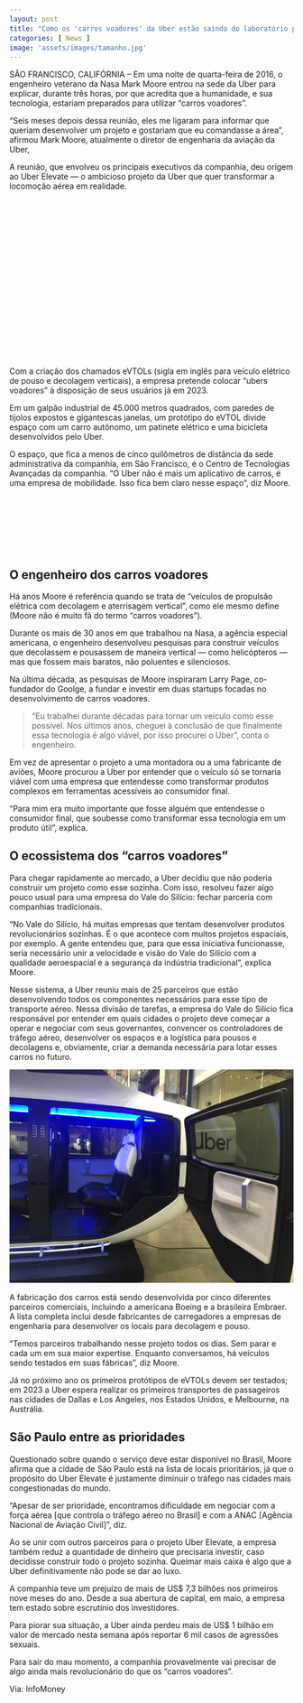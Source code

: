 ```yaml
---
layout: post
title: "Como os 'carros voadores' da Uber estão saindo do laboratório para o mundo real"
categories: [ News ]
image: 'assets/images/tamanho.jpg'
---
```


SÃO FRANCISCO, CALIFÓRNIA – Em uma noite de quarta-feira de 2016, o engenheiro veterano da Nasa Mark Moore entrou na sede da Uber para explicar, durante três horas, por que acredita que a humanidade, e sua tecnologia, estariam preparados para utilizar “carros voadores”.

“Seis meses depois dessa reunião, eles me ligaram para informar que queriam desenvolver um projeto e gostariam que eu comandasse a área”, afirmou Mark Moore, atualmente o diretor de engenharia da aviação da Uber,

A reunião, que envolveu os principais executivos da companhia, deu origem ao Uber Elevate — o ambicioso projeto da Uber que quer transformar a locomoção aérea em realidade.

<!-- QUADRADO -->
<script async src="//pagead2.googlesyndication.com/pagead/js/adsbygoogle.js"></script>
<ins class="adsbygoogle"
style="display:inline-block;width:336px;height:280px"
data-ad-client="ca-pub-2838251107855362"
data-ad-slot="5351066970"></ins>
<script>
(adsbygoogle = window.adsbygoogle || []).push({});
</script>

Com a criação dos chamados eVTOLs (sigla em inglês para veículo elétrico de pouso e decolagem verticais), a empresa pretende colocar “ubers voadores” à disposição de seus usuários já em 2023.

Em um galpão industrial de 45.000 metros quadrados, com paredes de tijolos expostos e gigantescas janelas, um protótipo do eVTOL divide espaço com um carro autônomo, um patinete elétrico e uma bicicleta desenvolvidos pelo Uber.

O espaço, que fica a menos de cinco quilômetros de distância da sede administrativa da companhia, em São Francisco, é o Centro de Tecnologias Avançadas da companhia. “O Uber não é mais um aplicativo de carros, é uma empresa de mobilidade. Isso fica bem claro nesse espaço”, diz Moore.

<!-- MINI ANÚNCIO -->
<script async src="//pagead2.googlesyndication.com/pagead/js/adsbygoogle.js"></script>
<!-- Games Root -->
<ins class="adsbygoogle"
style="display:inline-block;width:730px;height:95px"
data-ad-client="ca-pub-2838251107855362"
data-ad-slot="5351066970"></ins>
<script>
(adsbygoogle = window.adsbygoogle || []).push({});
</script>

## O engenheiro dos carros voadores

Há anos Moore é referência quando se trata de “veículos de propulsão elétrica com decolagem e aterrisagem vertical”, como ele mesmo define (Moore não é muito fã do termo “carros voadores”).

Durante os mais de 30 anos em que trabalhou na Nasa, a agência especial americana, o engenheiro desenvolveu pesquisas para construir veículos que decolassem e pousassem de maneira vertical — como helicópteros — mas que fossem mais baratos, não poluentes e silenciosos.

Na última década, as pesquisas de Moore inspiraram Larry Page, co-fundador do Goolge, a fundar e investir em duas startups focadas no desenvolvimento de carros voadores.

> “Eu trabalhei durante décadas para tornar um veículo como esse possível. Nos últimos anos, cheguei à conclusão de que finalmente essa tecnologia é algo viável, por isso procurei o Uber”, conta o engenheiro.

Em vez de apresentar o projeto a uma montadora ou a uma fabricante de aviões, Moore procurou a Uber por entender que o veículo só se tornaria viável com uma empresa que entendesse como transformar produtos complexos em ferramentas acessíveis ao consumidor final.

“Para mim era muito importante que fosse alguém que entendesse o consumidor final, que soubesse como transformar essa tecnologia em um produto útil”, explica.

<!-- RETANGULO LARGO 2 -->
<script async src="//pagead2.googlesyndication.com/pagead/js/adsbygoogle.js"></script>
<ins class="adsbygoogle"
style="display:block; text-align:center;"
data-ad-layout="in-article"
data-ad-format="fluid"
data-ad-client="ca-pub-2838251107855362"
data-ad-slot="8549252987"></ins>
<script>
(adsbygoogle = window.adsbygoogle || []).push({});
</script>

## O ecossistema dos “carros voadores”

Para chegar rapidamente ao mercado, a Uber decidiu que não poderia construir um projeto como esse sozinha. Com isso, resolveu fazer algo pouco usual para uma empresa do Vale do Silício: fechar parceria com companhias tradicionais.

“No Vale do Silício, há muitas empresas que tentam desenvolver produtos revolucionários sozinhas. É o que acontece com muitos projetos espaciais, por exemplo. A gente entendeu que, para que essa iniciativa funcionasse, seria necessário unir a velocidade e visão do Vale do Silício com a qualidade aeroespacial e a segurança da indústria tradicional”, explica Moore.

Nesse sistema, a Uber reuniu mais de 25 parceiros que estão desenvolvendo todos os componentes necessários para esse tipo de transporte aéreo. Nessa divisão de tarefas, a empresa do Vale do Silício fica responsável por entender em quais cidades o projeto deve começar a operar e negociar com seus governantes, convencer os controladores de tráfego aéreo, desenvolver os espaços e a logística para pousos e decolagens e, obviamente, criar a demanda necessária para lotar esses carros no futuro.

![Uber](/assets/images/IMG_2771.jpg)

A fabricação dos carros está sendo desenvolvida por cinco diferentes parceiros comerciais, incluindo a americana Boeing e a brasileira Embraer. A lista completa inclui desde fabricantes de carregadores a empresas de engenharia para desenvolver os locais para decolagem e pouso.

“Temos parceiros trabalhando nesse projeto todos os dias. Sem parar e cada um em sua maior expertise. Enquanto conversamos, há veículos sendo testados em suas fábricas”, diz Moore.

Já no próximo ano os primeiros protótipos de eVTOLs devem ser testados; em 2023 a Uber espera realizar os primeiros transportes de passageiros nas cidades de Dallas e Los Angeles, nos Estados Unidos, e Melbourne, na Austrália.

<!-- RETANGULO LARGO -->
<script async src="https://pagead2.googlesyndication.com/pagead/js/adsbygoogle.js"></script>
<!-- Informat -->
<ins class="adsbygoogle"
style="display:block"
data-ad-client="ca-pub-2838251107855362"
data-ad-slot="2327980059"
data-ad-format="auto"
data-full-width-responsive="true"></ins>
<script>
(adsbygoogle = window.adsbygoogle || []).push({});
</script>

## São Paulo entre as prioridades

Questionado sobre quando o serviço deve estar disponível no Brasil, Moore afirma que a cidade de São Paulo está na lista de locais prioritários, já que o propósito do Uber Elevate é justamente diminuir o tráfego nas cidades mais congestionadas do mundo.

“Apesar de ser prioridade, encontramos dificuldade em negociar com a força aérea [que controla o tráfego aéreo no Brasil] e com a ANAC [Agência Nacional de Aviação Civil]”, diz.

Ao se unir com outros parceiros para o projeto Uber Elevate, a empresa também reduz a quantidade de dinheiro que precisaria investir, caso decidisse construir todo o projeto sozinha. Queimar mais caixa é algo que a Uber definitivamente não pode se dar ao luxo.

A companhia teve um prejuízo de mais de US$ 7,3 bilhões nos primeiros nove meses do ano. Desde a sua abertura de capital, em maio, a empresa tem estado sobre escrutínio dos investidores.

Para piorar sua situação, a Uber ainda perdeu mais de US$ 1 bilhão em valor de mercado nesta semana após reportar 6 mil casos de agressões sexuais.

Para sair do mau momento, a companhia provavelmente vai precisar de algo ainda mais revolucionário do que os “carros voadores”.

Via: InfoMoney  
